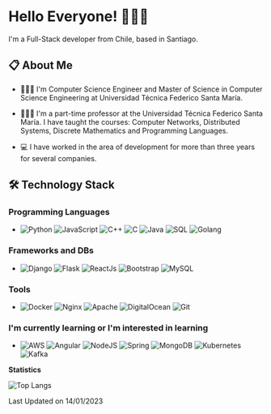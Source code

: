 # Hello Everyone! 👨🏽‍💻

I'm a Full-Stack developer from Chile, based in Santiago.

## 📋 About Me

- 🧑🏻‍🎓 I'm Computer Science Engineer and Master of Science in Computer Science Engineering at Universidad Técnica Federico Santa María.

- 🧑🏻‍🏫 I'm a part-time professor at the Universidad Técnica Federico Santa María. I have taught the courses: Computer Networks, Distributed Systems, Discrete Mathematics and Programming Languages.

- 💻 I have worked in the area of development for more than three years for several companies.

## 🛠 Technology Stack

### Programming Languages

- ![Python](https://img.shields.io/badge/-Python-dddddd?&logo=Python)
  ![JavaScript](https://img.shields.io/badge/-JavaScript-dddddd?&logo=JavaScript)
  ![C++](https://img.shields.io/badge/-C++-dddddd?&logo=c%2b%2b&logoColor=00599C)
  ![C](https://img.shields.io/badge/-C-dddddd?&logo=C)
  ![Java](https://img.shields.io/badge/-Java-dddddd?&logo=Java&logoColor=007396)
  ![SQL](https://img.shields.io/badge/-SQL-dddddd?&logo=MySQL)
  ![Golang](https://img.shields.io/badge/-Go-dddddd?&logo=Go)

### Frameworks and DBs

- ![Django](https://img.shields.io/badge/-Django-000?&logo=Django&logoColor=darkgreen) ![Flask](https://img.shields.io/badge/-Flask-000000?style=flat-square&logo=Flask&logoColor=ffffff) ![ReactJs](https://img.shields.io/badge/-ReactJs-000?&logo=REACT) ![Bootstrap](https://img.shields.io/badge/-Bootstrap-000?&logo=Bootstrap) ![MySQL](https://img.shields.io/badge/-MySQL-000?&logo=Mysql)

### Tools

- ![Docker](https://img.shields.io/badge/-Docker-000?style=flat-square&logo=docker) ![Nginx](https://img.shields.io/badge/-Nginx-000?style=flat-square&logo=nginx&logoColor=green) ![Apache](https://img.shields.io/badge/-Apache-000?style=flat-square&logo=apache&logoColor=purple) ![DigitalOcean](https://img.shields.io/badge/-DigitalOcean-000?style=flat-square&logo=DigitalOcean) ![Git](https://img.shields.io/badge/-Git-000?style=flat-square&logo=git)

### I'm currently learning or I'm interested in learning

- ![AWS](https://img.shields.io/badge/AWS-000?style=flat-square&logo=amazon-aws&logoColor=orange) ![Angular](https://img.shields.io/badge/Angular-000?style=flat-square&logo=angular&logoColor=red) ![NodeJS](https://img.shields.io/badge/node.js-000?style=flat-square&logo=node.js) ![Spring](https://img.shields.io/badge/spring-000.svg?style=flat-square&logo=spring&logoColor=green) ![MongoDB](https://img.shields.io/badge/-MongoDB-000?style=flat-square&logo=MongoDB&logoColor=green) ![Kubernetes](https://img.shields.io/badge/-Kubernetes-000?style=flat-square&logo=Kubernetes&logoColor=yellow) ![Kafka](https://img.shields.io/badge/-Kafka-000000?style=flat-square&logo=apachekafka&logoColor=ffffff)

**Statistics**

![Top Langs](https://github-readme-stats.vercel.app/api/top-langs/?username=Jor-Diaz)

Last Updated on 14/01/2023

<!--
**Jor-Diaz/Jor-Diaz** is a ✨ _special_ ✨ repository because its `README.md` (this file) appears on your GitHub profile.

Here are some ideas to get you started:

- 🔭 I’m currently working on ...
- 🌱 I’m currently learning ...
- 👯 I’m looking to collaborate on ...
- 🤔 I’m looking for help with ...
- 💬 Ask me about ...
- 📫 How to reach me: ...
- 😄 Pronouns: ...
- ⚡ Fun fact: ...
-->
